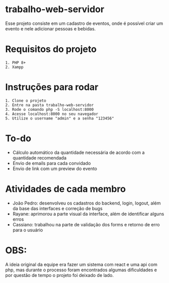 # trabalho-web-servidor

Esse projeto consiste em um cadastro de eventos, onde é possível criar um evento e nele adicionar pessoas e bebidas.

# Requisitos do projeto
```
1. PHP 8+
2. Xampp
```

# Instruções para rodar
```
1. Clone o projeto
2. Entre na pasta trabalho-web-servidor
3. Rode o comando php -S localhost:8000
4. Acesse localhost:8000 no seu navegador
5. Utilize o username "admin" e a senha "123456"
```

# To-do
- Cálculo automático da quantidade necessária de acordo com a quantidade recomendada
- Envio de emails para cada convidado
- Envio de link com um preview do evento

# Atividades de cada membro
- João Pedro: desenvolveu os cadastros do backend, login, logout, além da base das interfaces e correção de bugs
- Rayane: aprimorou a parte visual da interface, além de identificar alguns erros
- Cassiano: trabalhou na parte de validação dos forms e retorno de erro para o usuário

# OBS: 
A ideia original da equipe era fazer um sistema com react e uma api com php, mas durante o processo foram encontrados algumas dificuldades e por questão de tempo o projeto foi deixado de lado.
